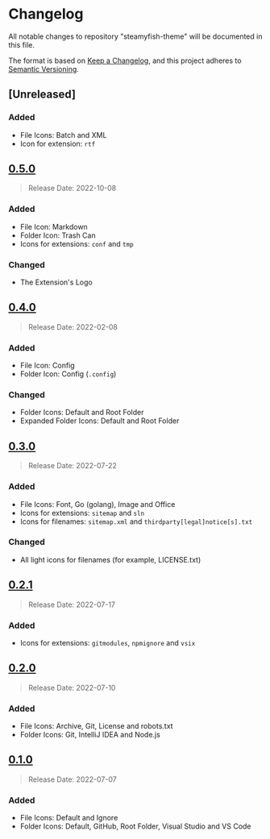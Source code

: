 # Changelog

All notable changes to repository "steamyfish-theme" will be documented in this file.

The format is based on [Keep a Changelog](https://keepachangelog.com/en/1.0.0/),
and this project adheres to [Semantic Versioning](https://semver.org/spec/v2.0.0.html).

## [Unreleased]
<!--
### Added
### Changed
### Deprecated
### Removed
### Fixed
### Security
-->
### Added
- File Icons: Batch and XML
- Icon for extension: `rtf`

## [0.5.0](https://github.com/VitalikLevin/steamyfish-theme/releases/tag/v0.5.0)
> Release Date: 2022-10-08
### Added
- File Icon: Markdown
- Folder Icon: Trash Can
- Icons for extensions: `conf` and `tmp`

### Changed
- The Extension's Logo

## [0.4.0](https://github.com/VitalikLevin/steamyfish-theme/releases/tag/v0.4.0)
> Release Date: 2022-02-08
### Added
- File Icon: Config
- Folder Icon: Config (`.config`)

### Changed
- Folder Icons: Default and Root Folder
- Expanded Folder Icons: Default and Root Folder

## [0.3.0](https://github.com/VitalikLevin/steamyfish-theme/releases/tag/v0.3.0)
> Release Date: 2022-07-22
### Added
- File Icons: Font, Go (golang), Image and Office
- Icons for extensions: `sitemap` and `sln`
- Icons for filenames: `sitemap.xml` and `thirdparty[legal]notice[s].txt`

### Changed
- All light icons for filenames (for example, LICENSE.txt)

## [0.2.1](https://github.com/VitalikLevin/steamyfish-theme/releases/tag/v0.2.1)
> Release Date: 2022-07-17
### Added
- Icons for extensions: `gitmodules`, `npmignore` and `vsix`

## [0.2.0](https://github.com/VitalikLevin/steamyfish-theme/releases/tag/v0.2.0)
> Release Date: 2022-07-10
### Added
- File Icons: Archive, Git, License and robots.txt
- Folder Icons: Git, IntelliJ IDEA and Node.js

## [0.1.0](https://github.com/VitalikLevin/steamyfish-theme/releases/tag/v0.1.0)
> Release Date: 2022-07-07
### Added
- File Icons: Default and Ignore
- Folder Icons: Default, GitHub, Root Folder, Visual Studio and VS Code